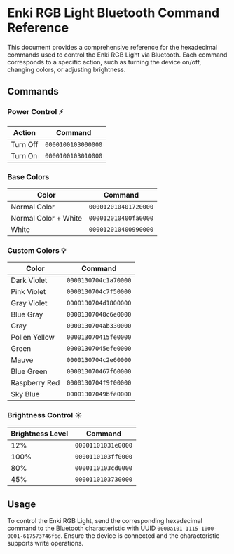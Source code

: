 # Enki RGB Light Bluetooth Command Reference

This document provides a comprehensive reference for the hexadecimal commands used to control the Enki RGB Light via Bluetooth. Each command corresponds to a specific action, such as turning the device on/off, changing colors, or adjusting brightness.

## Commands

### Power Control ⚡

| Action      | Command            |
|-------------|--------------------|
| Turn Off    | `0000100103000000` |
| Turn On     | `0000100103010000` |

### Base Colors

| Color               | Command            |
|---------------------|--------------------|
| Normal Color        | `000012010401720000` |
| Normal Color + White| `000012010400fa0000` |
| White               | `000012010400990000` |

### Custom Colors 💡

| Color            | Command            |
|------------------|--------------------|
| Dark Violet      | `0000130704c1a70000` |
| Pink Violet     | `0000130704c7f50000` |
| Gray Violet     | `0000130704d1800000` |
| Blue Gray       | `00001307048c6e0000` |
| Gray            | `0000130704ab330000` |
| Pollen Yellow   | `000013070415fe0000` |
| Green           | `00001307045efe0000` |
| Mauve           | `0000130704c2e60000` |
| Blue Green      | `000013070467f60000` |
| Raspberry Red   | `0000130704f9f00000` |
| Sky Blue        | `00001307049bfe0000` |

### Brightness Control ☀️

| Brightness Level | Command            |
|------------------|--------------------|
| 12%              | `00001101031e0000` |
| 100%             | `0000110103ff0000` |
| 80%              | `0000110103cd0000` |
| 45%              | `0000110103730000` |

## Usage

To control the Enki RGB Light, send the corresponding hexadecimal command to the Bluetooth characteristic with UUID `0000a101-1115-1000-0001-617573746f6d`. Ensure the device is connected and the characteristic supports write operations.
